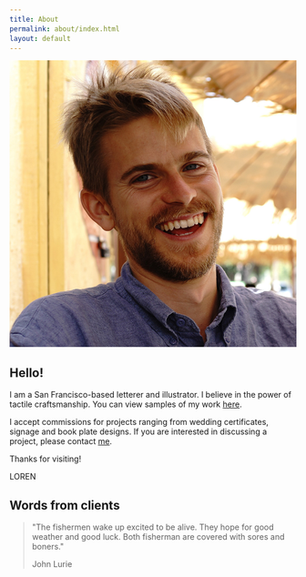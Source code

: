 ```yaml
---
title: About
permalink: about/index.html
layout: default
---
```


<img class="lb-portrait" src="/images/lb.jpg"/>

## Hello!

I am a San Francisco-based letterer and illustrator. I believe in the power of tactile craftsmanship. You can view samples of my work [here](http://lorenbondurant.tumblr.com/tagged/commission).

I accept commissions for projects ranging from wedding certificates, signage and book plate designs.  If you are interested in discussing a project, please contact [me](/contact).

Thanks for visiting!

<span class="smallcaps">LOREN</span>

## Words from clients

<blockquote>
    <p>"The fishermen wake up excited to be alive. They hope for good weather and good luck. Both fisherman are covered with sores and boners."</p>
    <p class="attribution">John Lurie</p>
</blockquote>
